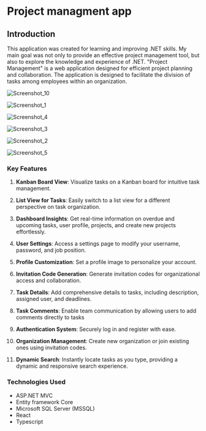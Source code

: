 # Project managment app

## Introduction

This application was created for learning and improving .NET skills. My main goal was not only to provide an effective project management tool, but also to explore the knowledge and experience of .NET. 
"Project Management" is a web application designed for efficient project planning and collaboration. The application is designed to facilitate the division of tasks among employees within an organization. 

![Screenshot_10](https://github.com/KarolinaAugustyniak/ProjectManagment/assets/88251386/638ee92b-60bc-4175-9186-2154bb72a4b0)

![Screenshot_1](https://github.com/KarolinaAugustyniak/ProjectManagment/assets/88251386/7bc7f438-2cb2-4ae1-9f3a-7343c0e33b4a)

![Screenshot_4](https://github.com/KarolinaAugustyniak/ProjectManagment/assets/88251386/6b2ae03c-b876-4016-a673-2b01e3919302)

![Screenshot_3](https://github.com/KarolinaAugustyniak/ProjectManagment/assets/88251386/325b3e70-5cbd-4d70-ad76-1c6111610d42)

![Screenshot_2](https://github.com/KarolinaAugustyniak/ProjectManagment/assets/88251386/8a248d28-3bd5-43dd-8a7f-5a6a96782d2f)

![Screenshot_5](https://github.com/KarolinaAugustyniak/ProjectManagment/assets/88251386/41cc8c08-e665-4da8-b34a-54ff54f70f3d)


### Key Features

1. **Kanban Board View**: Visualize tasks on a Kanban board for intuitive task management.

2. **List View for Tasks**: Easily switch to a list view for a different perspective on task organization.

3. **Dashboard Insights**: Get real-time information on overdue and upcoming tasks, user profile, projects, and create new projects effortlessly.

4. **User Settings**: Access a settings page to modify your username, password, and job position.

5. **Profile Customization**: Set a profile image to personalize your account.

6. **Invitation Code Generation**: Generate invitation codes for organizational access and collaboration.

7. **Task Details**: Add comprehensive details to tasks, including description, assigned user, and deadlines.

8. **Task Comments**: Enable team communication by allowing users to add comments directly to tasks

9. **Authentication System**: Securely log in and register with ease.

10. **Organization Management**: Create new organization or join existing ones using invitation codes.
    
11. **Dynamic Search**: Instantly locate tasks as you type, providing a dynamic and responsive search experience.


### Technologies Used

- ASP.NET MVC
- Entity framework Core
- Microsoft SQL Server (MSSQL)
- React
- Typescript
